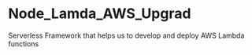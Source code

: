 # Node_Lamda_AWS_Upgrad
Serverless Framework that helps us to develop and deploy AWS Lambda functions
